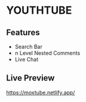# YOUTHTUBE

## Features

- Search Bar
- n Level Nested Comments
- Live Chat

## Live Preview
https://moxtube.netlify.app/
